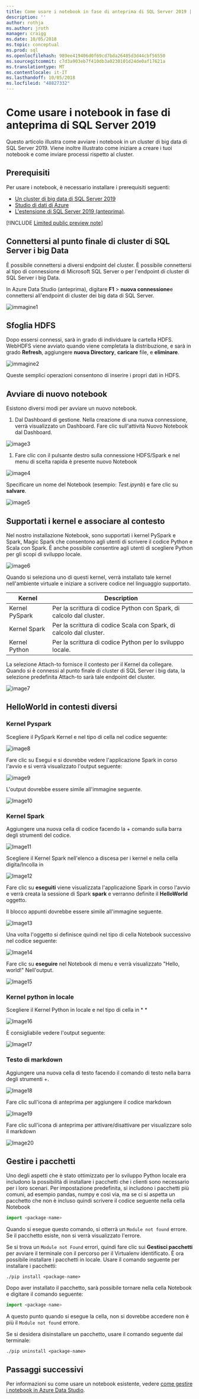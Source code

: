 ```yaml
---
title: Come usare i notebook in fase di anteprima di SQL Server 2019 | Microsoft Docs
description: ''
author: rothja
ms.author: jroth
manager: craigg
ms.date: 10/05/2018
ms.topic: conceptual
ms.prod: sql
ms.openlocfilehash: 989ee419406d0f69cd7bda26485d3d44cbf56550
ms.sourcegitcommit: c7d3a903eb7f410db3a0230101d24de0af17621a
ms.translationtype: MT
ms.contentlocale: it-IT
ms.lasthandoff: 10/05/2018
ms.locfileid: "48827332"
---
```

# <a name="how-to-use-notebooks-in-sql-server-2019-preview"></a>Come usare i notebook in fase di anteprima di SQL Server 2019

Questo articolo illustra come avviare i notebook in un cluster di big data di SQL Server 2019. Viene inoltre illustrato come iniziare a creare i tuoi notebook e come inviare processi rispetto al cluster.

## <a name="prerequisites"></a>Prerequisiti

Per usare i notebook, è necessario installare i prerequisiti seguenti:

- [Un cluster di big data di SQL Server 2019](deployment-guidance.md)
- [Studio di dati di Azure](../azure-data-studio/what-is.md)
- [L'estensione di SQL Server 2019 (anteprima)](../azure-data-studio/sql-server-2019-extension.md).

[!INCLUDE [Limited public preview note](../includes/big-data-cluster-preview-note.md)]

## <a name="connect-to-the-sql-server-big-data-cluster-end-point"></a>Connettersi al punto finale di cluster di SQL Server i big Data

È possibile connettersi a diversi endpoint del cluster. È possibile connettersi al tipo di connessione di Microsoft SQL Server o per l'endpoint di cluster di SQL Server i big Data.

In Azure Data Studio (anteprima), digitare **F1** > **nuova connessione**e connettersi all'endpoint di cluster dei big data di SQL Server.

![immagine1](media/notebooks-guidance/image1.png)

## <a name="browse-hdfs"></a>Sfoglia HDFS
Dopo essersi connessi, sarà in grado di individuare la cartella HDFS. WebHDFS viene avviato quando viene completata la distribuzione, e sarà in grado **Refresh**, aggiungere **nuova Directory**, **caricare** file, e **eliminare**.

![immagine2](media/notebooks-guidance/image2.png)

Queste semplici operazioni consentono di inserire i propri dati in HDFS.

## <a name="launch-new-notebooks"></a>Avviare di nuovo notebook

Esistono diversi modi per avviare un nuovo notebook.

1. Dal Dashboard di gestione. Nella creazione di una nuova connessione, verrà visualizzato un Dashboard. Fare clic sull'attività Nuovo Notebook dal Dashboard.

  ![image3](media/notebooks-guidance/image3.png)

1. Fare clic con il pulsante destro sulla connessione HDFS/Spark e nel menu di scelta rapida è presente nuovo Notebook

![image4](media/notebooks-guidance/image4.png)

Specificare un nome del Notebook (esempio: *Test.ipynb*) e fare clic su **salvare**.

![image5](media/notebooks-guidance/image5.png)

## <a name="supported-kernels-and-attach-to-context"></a>Supportati i kernel e associare al contesto

Nel nostro installazione Notebook, sono supportati i kernel PySpark e Spark, Magic Spark che consentono agli utenti di scrivere il codice Python e Scala con Spark. È anche possibile consentire agli utenti di scegliere Python per gli scopi di sviluppo locale.

![image6](media/notebooks-guidance/image6.png)

Quando si seleziona uno di questi kernel, verrà installato tale kernel nell'ambiente virtuale e iniziare a scrivere codice nel linguaggio supportato.

| Kernel | Description
|---- |----
|Kernel PySpark| Per la scrittura di codice Python con Spark, di calcolo dal cluster.
|Kernel Spark|Per la scrittura di codice Scala con Spark, di calcolo dal cluster.
|Kernel Python|Per la scrittura di codice Python per lo sviluppo locale.

La selezione Attach-to fornisce il contesto per il Kernel da collegare. Quando si è connessi al punto finale di cluster di SQL Server i big data, la selezione predefinita Attach-to sarà tale endpoint del cluster.

![image7](media/notebooks-guidance/image7.png)

## <a name="hello-world-in-the-different-contexts"></a>HelloWorld in contesti diversi

### <a name="pyspark-kernel"></a>Kernel Pyspark

Scegliere il PySpark Kernel e nel tipo di cella nel codice seguente:

![image8](media/notebooks-guidance/image8.png)

Fare clic su Esegui e si dovrebbe vedere l'applicazione Spark in corso l'avvio e si verrà visualizzato l'output seguente:

![image9](media/notebooks-guidance/image9.png)

L'output dovrebbe essere simile all'immagine seguente.

![Image10](media/notebooks-guidance/image10.png)

### <a name="spark-kernel"></a>Kernel Spark
Aggiungere una nuova cella di codice facendo la + comando sulla barra degli strumenti del codice.

![Image11](media/notebooks-guidance/image11.png)

Scegliere il Kernel Spark nell'elenco a discesa per i kernel e nella cella digita/Incolla in 

![Image12](media/notebooks-guidance/image12.png)

Fare clic su **eseguiti** viene visualizzata l'applicazione Spark in corso l'avvio e verrà creata la sessione di Spark **spark** e verranno definite il **HelloWorld** oggetto.

Il blocco appunti dovrebbe essere simile all'immagine seguente.

![Image13](media/notebooks-guidance/image13.png)

Una volta l'oggetto si definisce quindi nel tipo di cella Notebook successivo nel codice seguente:

![Image14](media/notebooks-guidance/image14.png)

Fare clic su **eseguire** nel Notebook di menu e verrà visualizzato "Hello, world!" Nell'output.

![Image15](media/notebooks-guidance/image15.png)

### <a name="local-python-kernel"></a>Kernel python in locale
Scegliere il Kernel Python in locale e nel tipo di cella in * *

![Image16](media/notebooks-guidance/image16.png)

È consigliabile vedere l'output seguente:

![Image17](media/notebooks-guidance/image17.png)

### <a name="markdown-text"></a>Testo di markdown
Aggiungere una nuova cella di testo facendo il comando di testo nella barra degli strumenti +.

![Image18](media/notebooks-guidance/image18.png)

Fare clic sull'icona di anteprima per aggiungere il codice markdown

![Image19](media/notebooks-guidance/image19.png)

Fare clic sull'icona di anteprima per attivare/disattivare per visualizzare solo il markdown

![Image20](media/notebooks-guidance/image20.png)

## <a name="manage-packages"></a>Gestire i pacchetti
Uno degli aspetti che è stato ottimizzato per lo sviluppo Python locale era includono la possibilità di installare i pacchetti che i clienti sono necessario per i loro scenari. Per impostazione predefinita, si includono i pacchetti più comuni, ad esempio pandas, numpy e così via, ma se ci si aspetta un pacchetto che non è incluso quindi scrivere il codice seguente nella cella Notebook

```python
import <package-name>
```

Quando si esegue questo comando, si otterrà un `Module not found` errore. Se il pacchetto esiste, non si verrà visualizzato l'errore.

Se si trova un `Module not Found` errori, quindi fare clic sui **Gestisci pacchetti** per avviare il terminale con il percorso per il Virtualenv identificato. È ora possibile installare i pacchetti in locale. Usare il comando seguente per installare i pacchetti:

```
./pip install <package-name>
```

Dopo aver installato il pacchetto, sarà possibile tornare nella cella Notebook e digitare il comando seguente:

```python
import <package-name>
```

A questo punto quando si esegue la cella, non si dovrebbe accedere non è più il `Module not found` errore.

Se si desidera disinstallare un pacchetto, usare il comando seguente dal terminale:

```
./pip uninstall <package-name>
```

## <a name="next-steps"></a>Passaggi successivi

Per informazioni su come usare un notebook esistente, vedere [come gestire i notebook in Azure Data Studio](notebooks-how-to-manage.md).